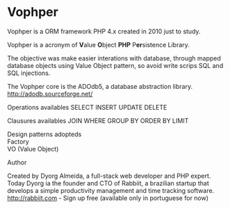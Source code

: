 # Vophper

Vophper is a ORM framework PHP 4.x created in 2010 just to study.   

Vophper is a acronym of **V**alue **O**bject **PHP** P**er**sistence Library.   

The objective was make easier interations with database, through mapped database objects using Value Object pattern, so avoid write scrips SQL and SQL injections.


The Vophper core is the ADOdb5, a database abstraction library.
http://adodb.sourceforge.net/

Operations availables
SELECT
INSERT 
UPDATE
DELETE

Clausures availables
JOIN
WHERE
GROUP BY
ORDER BY
LIMIT

Design patterns adopteds   
Factory  
VO (Value Object)  

Author

Created by Dyorg Almeida, a full-stack web developer and PHP expert. 
Today Dyorg ia the founder and CTO of Rabbiit, a brazilian startup that develops a simple productivity management and time tracking software.  
http://rabbiit.com - Sign up free  (available only in portuguese for now)



